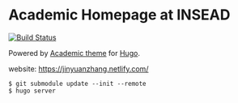 # Academic Homepage at INSEAD

[![Build Status](https://travis-ci.org/seisman/academic-homepage.svg?branch=master)](https://travis-ci.org/seisman/academic-homepage)

Powered by [Academic theme](https://github.com/gcushen/hugo-academic) for [Hugo](https://gohugo.io/).

website: https://jinyuanzhang.netlify.com/

~~~
$ git submodule update --init --remote
$ hugo server
~~~
